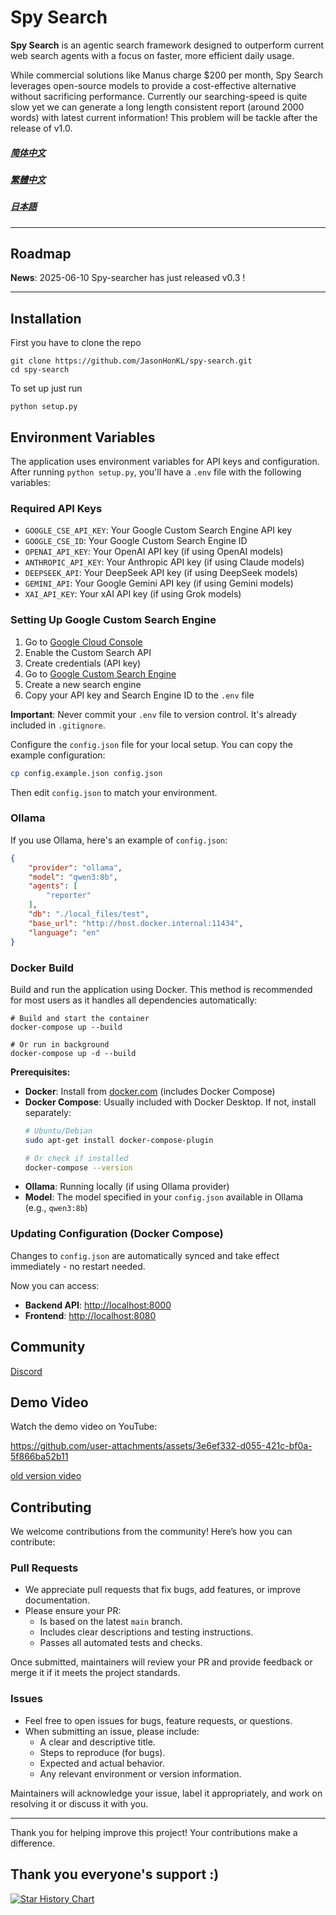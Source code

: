 # Spy Search

**Spy Search** is an agentic search framework designed to outperform current web search agents with a focus on faster, more efficient daily usage.

While commercial solutions like Manus charge $200 per month, Spy Search leverages open-source models to provide a cost-effective alternative without sacrificing performance.
Currently our searching-speed is quite slow yet we can generate a long length consistent report (around 2000 words) with latest current information! This problem will be tackle after the release of v1.0.

##### [简体中文](./docs/ch_simplify.md)
##### [繁體中文](./docs/ch_complex.md)
##### [日本語](./docs/jap.md)
---

## Roadmap
**News**: 2025-06-10 Spy-searcher has just released v0.3 !

---

## Installation
First you have to clone the repo
```shell
git clone https://github.com/JasonHonKL/spy-search.git
cd spy-search
```

To set up just run
```shell
python setup.py
```

## Environment Variables

The application uses environment variables for API keys and configuration. After running `python setup.py`, you'll have a `.env` file with the following variables:

### Required API Keys
- `GOOGLE_CSE_API_KEY`: Your Google Custom Search Engine API key
- `GOOGLE_CSE_ID`: Your Google Custom Search Engine ID
- `OPENAI_API_KEY`: Your OpenAI API key (if using OpenAI models)
- `ANTHROPIC_API_KEY`: Your Anthropic API key (if using Claude models)
- `DEEPSEEK_API`: Your DeepSeek API key (if using DeepSeek models)
- `GEMINI_API`: Your Google Gemini API key (if using Gemini models)
- `XAI_API_KEY`: Your xAI API key (if using Grok models)

### Setting Up Google Custom Search Engine
1. Go to [Google Cloud Console](https://console.cloud.google.com/)
2. Enable the Custom Search API
3. Create credentials (API key)
4. Go to [Google Custom Search Engine](https://cse.google.com/)
5. Create a new search engine
6. Copy your API key and Search Engine ID to the `.env` file

**Important**: Never commit your `.env` file to version control. It's already included in `.gitignore`.

Configure the `config.json` file for your local setup. You can copy the example configuration:

```bash
cp config.example.json config.json
```

Then edit `config.json` to match your environment.

### Ollama

If you use Ollama, here's an example of `config.json`:

```json
{
    "provider": "ollama",
    "model": "qwen3:8b",
    "agents": [
        "reporter"
    ],
    "db": "./local_files/test",
    "base_url": "http://host.docker.internal:11434",
    "language": "en"
}
```

### Docker Build

Build and run the application using Docker. This method is recommended for most users as it handles all dependencies automatically:

```shell
# Build and start the container
docker-compose up --build

# Or run in background
docker-compose up -d --build
```

**Prerequisites:**
- **Docker**: Install from [docker.com](https://www.docker.com/products/docker-desktop/) (includes Docker Compose)
- **Docker Compose**: Usually included with Docker Desktop. If not, install separately:
  ```bash
  # Ubuntu/Debian
  sudo apt-get install docker-compose-plugin

  # Or check if installed
  docker-compose --version
  ```
- **Ollama**: Running locally (if using Ollama provider)
- **Model**: The model specified in your `config.json` available in Ollama (e.g., `qwen3:8b`)

### Updating Configuration (Docker Compose)

Changes to `config.json` are automatically synced and take effect immediately - no restart needed.

Now you can access:
- **Backend API**: [http://localhost:8000](http://localhost:8000)
- **Frontend**: [http://localhost:8080](http://localhost:8080)

## Community
[Discord](https://discord.gg/rrsMgBdJJt)


## Demo Video

Watch the demo video on YouTube:


https://github.com/user-attachments/assets/3e6ef332-d055-421c-bf0a-5f866ba52b11




[old version video](https://www.youtube.com/watch?v=Dgb33BHtRwQ)

## Contributing

We welcome contributions from the community! Here’s how you can contribute:

### Pull Requests

- We appreciate pull requests that fix bugs, add features, or improve documentation.
- Please ensure your PR:
  - Is based on the latest `main` branch.
  - Includes clear descriptions and testing instructions.
  - Passes all automated tests and checks.

Once submitted, maintainers will review your PR and provide feedback or merge it if it meets the project standards.

### Issues

- Feel free to open issues for bugs, feature requests, or questions.
- When submitting an issue, please include:
  - A clear and descriptive title.
  - Steps to reproduce (for bugs).
  - Expected and actual behavior.
  - Any relevant environment or version information.

Maintainers will acknowledge your issue, label it appropriately, and work on resolving it or discuss it with you.

---

Thank you for helping improve this project! Your contributions make a difference.


## Thank you everyone's support :)
[![Star History Chart](https://api.star-history.com/svg?repos=JasonHonKL/spy-search&type=Date)](https://star-history.com/#JasonHonKL/spy-search&Date)
